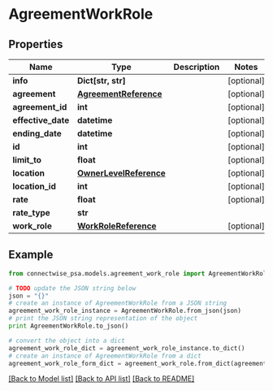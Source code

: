 # AgreementWorkRole


## Properties
Name | Type | Description | Notes
------------ | ------------- | ------------- | -------------
**info** | **Dict[str, str]** |  | [optional] 
**agreement** | [**AgreementReference**](AgreementReference.md) |  | [optional] 
**agreement_id** | **int** |  | [optional] 
**effective_date** | **datetime** |  | [optional] 
**ending_date** | **datetime** |  | [optional] 
**id** | **int** |  | [optional] 
**limit_to** | **float** |  | [optional] 
**location** | [**OwnerLevelReference**](OwnerLevelReference.md) |  | [optional] 
**location_id** | **int** |  | [optional] 
**rate** | **float** |  | [optional] 
**rate_type** | **str** |  | 
**work_role** | [**WorkRoleReference**](WorkRoleReference.md) |  | [optional] 

## Example

```python
from connectwise_psa.models.agreement_work_role import AgreementWorkRole

# TODO update the JSON string below
json = "{}"
# create an instance of AgreementWorkRole from a JSON string
agreement_work_role_instance = AgreementWorkRole.from_json(json)
# print the JSON string representation of the object
print AgreementWorkRole.to_json()

# convert the object into a dict
agreement_work_role_dict = agreement_work_role_instance.to_dict()
# create an instance of AgreementWorkRole from a dict
agreement_work_role_form_dict = agreement_work_role.from_dict(agreement_work_role_dict)
```
[[Back to Model list]](../README.md#documentation-for-models) [[Back to API list]](../README.md#documentation-for-api-endpoints) [[Back to README]](../README.md)


